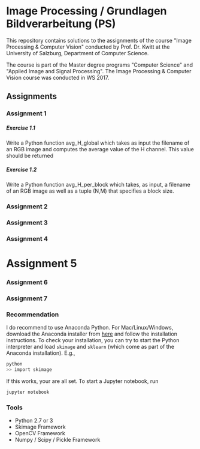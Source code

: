 # Image Processing / Grundlagen Bildverarbeitung (PS)


This repository contains solutions to the assignments of the course "Image Processing & Computer Vision" conducted by Prof. Dr. Kwitt at the University of Salzburg, Department of Computer Science.

The course is part of the Master degree programs "Computer Science" and "Applied Image and Signal Processing". The Image Processing & Computer Vision course was conducted in WS 2017.


## Assignments

### Assignment 1

##### Exercise 1.1
Write a Python function avg_H_global which takes as input the filename of an RGB image and computes the average value of the H channel. This value should be returned

##### Exercise 1.2 
Write a Python function avg_H_per_block which takes, as input, a filename of an RGB image as well as a tuple (N,M) that specifies a block size. 

### Assignment 2


### Assignment 3


### Assignment 4


# Assignment 5


### Assignment 6


### Assignment 7

### Recommendation

I do recommend to use Anaconda Python. For Mac/Linux/Windows, download the
Anaconda installer from [here](https://www.anaconda.com/download) and follow
the installation instructions. To check your installation, you can try to
start the Python interpreter and load `skimage` and `sklearn` (which come
as part of the Anaconda installation). E.g.,

```bash
python
>> import skimage
```
If this works, your are all set. To start a Jupyter notebook, run

```bash
jupyter notebook
```
### Tools

* Python 2.7 or 3
* Skimage Framework
* OpenCV Framework
* Numpy / Scipy / Pickle Framework




